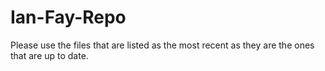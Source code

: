 # Ian-Fay-Repo
Please use the files that are listed as the most recent as they are the ones that are up to date. 
